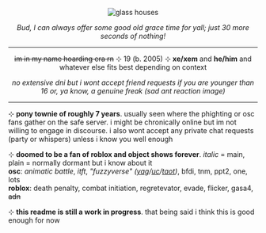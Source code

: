 <p align="center"><img src="https://raw.githubusercontent.com/glass-houses/glass-houses/main/glass%20houses.png" alt="glass houses""></p>
<p align="center"><i>Bud, I can always offer some good old grace time for yall; just 30 more seconds of nothing!</i></p>
<hr class="dashed">
<p align="center"><s>im in my name hoarding era rn</s> ⊹ 19 (b. 2005) ⊹ <b>xe/xem</b> and <b>he/him</b> and whatever else fits best depending on context</p>
<p align="center"> <i>no extensive dni but i wont accept friend requests if you are younger than 16 or, ya know, a genuine freak (sad ant reaction image)</i>
<hr class="dashed">
<p>⊹ <b>pony townie of roughly 7 years</b>. usually seen where the phighting or osc fans gather on the safe server. i might be chronically online but im not willing to engage in discourse. i also wont accept any private chat requests (party or whispers) unless i know you well enough</p>
<p>⊹ <b>doomed to be a fan of roblox and object shows forever</b>. <i>italic</i> = main, plain = normally dormant but i know about it
<br><b>osc</b>: <i>animatic battle</i>, <i>itft</i>, <i>"fuzzyverse" (<a href="https://www.youtube.com/playlist?list=PLkmaIStjG-JtBu_WdCaQVUBB1YNsPgxTd">yag</a>/<a href="https://www.youtube.com/playlist?list=PLkmaIStjG-Ju-7zNskToKKg-7G5dg1uE1">uc</a>/<a href="https://mspfa.com/log/?s=41530">taot</a>)</i>, bfdi, tnm, ppt2, one, lots
<br><b>roblox</b>: death penalty, combat initiation, regretevator, evade, flicker, gasa4, <s>adn</s>
<p>⊹ <b>this readme is still a work in progress</b>. that being said i think this is good enough for now</p>
